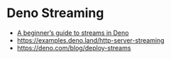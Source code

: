 # Deno Streaming

* [A beginner’s guide to streams in Deno](https://medium.com/deno-the-complete-reference/a-beginners-guide-to-streams-in-deno-760d51750763)
* https://examples.deno.land/http-server-streaming
* https://deno.com/blog/deploy-streams


